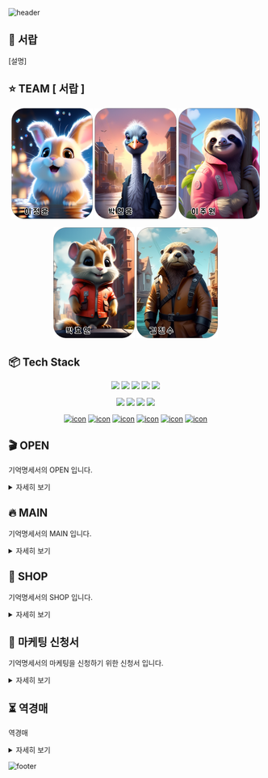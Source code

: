 ![header](https://capsule-render.vercel.app/api?type=waving&color=auto&height=200&section=header&fontSize=50&animation=twinkling&text=어서오세요%20Ga-Statement입니다)

## 🧾 서랍
[설명]

## ⭐️ TEAM [ 서랍 ]
<p align="center">
    <img src="./public/pic/readme_pic/profile1.png" width="32%"/>
    <img src="./public/pic/readme_pic/profile2.png" width="32%"/>
    <img src="./public/pic/readme_pic/profile3.png" width="32%"/>
</p>
<p align="center">
    <img src="./public/pic/readme_pic/profile4.png" width="32%"/>
    <img src="./public/pic/readme_pic/profile5.png" width="32%"/>
</p>

## 📦 Tech Stack
<p align="middle">
    <a href="https://code.visualstudio.com/" alt=""><img src="https://img.shields.io/badge/VSC-007ACC?style=plastic&logo=VisualStudioCode&logoColor=white"/></a>
    <a href="https://zoom.us/" alt=""><img src="https://img.shields.io/badge/Zoom-0B5CFF?style=plastic&logo=Zoom&logoColor=white"/></a>
    <a href="https://discord.com/" alt=""><img src="https://img.shields.io/badge/Discord-5865F2?style=plastic&logo=Discord&logoColor=white"/></a>
    <a href="https://www.atlassian.com/ko/software/jira" alt=""><img src="https://img.shields.io/badge/Jira-0052CC?style=plastic&logo=Jira&logoColor=white"/></a>
    <a href="https://www.kakaocorp.com/page/service/service/KakaoTalk" alt=""><img src="https://img.shields.io/badge/KakaoTalk-FFCD00?style=plastic&logo=KakaoTalk&logoColor=white"/></a>
</p>
<p align="middle">
    <a href="https://www.adobe.com/kr/products/photoshop.html" alt=""><img src="https://img.shields.io/badge/Adobe_Photoshop-31A8FF?style=plastic&logo=AdobePhotoshop&logoColor=white"/></a>
    <a href="https://www.adobe.com/kr/products/premiere.html" alt=""><img src="https://img.shields.io/badge/Adobe_Premiere_Pro-9999FF?style=plastic&logo=AdobePremierePro&logoColor=white"/></a>
    <a href="https://www.adobe.com/kr/products/illustrator.html" alt=""><img src="https://img.shields.io/badge/Adobe_illustrator-FF9A00?style=plastic&logo=Adobeillustrator&logoColor=white"/></a>
    <a href="https://helpx.adobe.com/kr/xd/get-started.html" alt=""><img src="https://img.shields.io/badge/Adobe_XD-FF61F6?style=plastic&logo=AdobeXD&logoColor=white"/></a>
</p>
<p align="middle">
    <a href="https://ko.legacy.reactjs.org/" alt=""><img src="https://techstack-generator.vercel.app/react-icon.svg" alt="icon" width="58" height="58" /></a>
    <a href="https://nodejs.org/en" alt=""><img src="https://techstack-generator.vercel.app/nginx-icon.svg" alt="icon" width="58" height="58" /></a>
    <a href="https://www.python.org/" alt=""><img src="https://techstack-generator.vercel.app/python-icon.svg" alt="icon" width="65" height="65" /></a>
    <a href="https://www.mysql.com/" alt=""><img src="https://techstack-generator.vercel.app/mysql-icon.svg" alt="icon" width="58" height="58" /></a>
    <a href="https://github.com/" alt=""><img src="https://techstack-generator.vercel.app/github-icon.svg" alt="icon" width="58" height="58" /></a>
    <a href="https://aws.amazon.com/ko/free/" alt=""><img src="https://techstack-generator.vercel.app/aws-icon.svg" alt="icon" width="58" height="58" /></a>
</p>

## 🎬 OPEN
기억명세서의 OPEN 입니다.
<details>
    <summary>자세히 보기</summary>
    OPEN 페이지 gif
</details>

## 🔥 MAIN
기억명세서의 MAIN 입니다.
<details>
    <summary>자세히 보기</summary>
    MAIN 페이지 gif
</details>

## 💎 SHOP
기억명세서의 SHOP 입니다.
<details>
    <summary>자세히 보기</summary>
    SHOP 페이지 gif
</details>

## 📝 마케팅 신청서
기억명세서의 마케팅을 신청하기 위한 신청서 입니다.
<details>
    <summary>자세히 보기</summary>
    신청서 페이지 gif
</details>

## ⏳ 역경매
역경매
<details>
    <summary>자세히 보기</summary>
    역경매 gif
</details>

![footer](https://capsule-render.vercel.app/api?type=waving&color=auto&height=200&section=footer&fontSize=50&animation=twinkling&text=이상%20Ga-Statement였습니다)